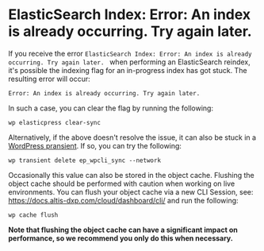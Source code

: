 #  ElasticSearch Index: Error: An index is already occurring. Try again later. 

If you receive the error `ElasticSearch Index: Error: An index is already occurring. Try again later. ` when performing an ElasticSearch reindex, it's possible the indexing flag for an in-progress index has got stuck. The resulting error will occur:

```
Error: An index is already occurring. Try again later.
```

In such a case, you can clear the flag by running the following:

```
wp elasticpress clear-sync 
```

Alternatively, if the above doesn't resolve the issue, it can also be stuck 
in a [WordPress pransient](https://developer.wordpress.org/apis/transients/). If so, you can try the following:

```
wp transient delete ep_wpcli_sync --network
```

Occasionally this value can also be stored in the object cache. Flushing the object cache should be performed with caution when working on live environments. 
You can flush your object cache via a new CLI Session, see: https://docs.altis-dxp.com/cloud/dashboard/cli/ and run the following:

```
wp cache flush
```

**Note that flushing the object cache can have a significant impact on performance, so we recommend you only do this when necessary.** 
